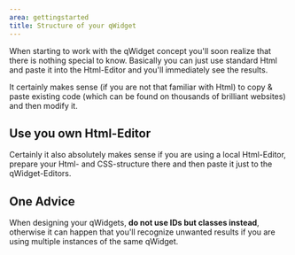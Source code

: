 ```yaml
---
area: gettingstarted
title: Structure of your qWidget
---
```


When starting to work with the qWidget concept you'll soon realize that there is nothing special to know.
Basically you can just use standard Html and paste it into the Html-Editor and you'll immediately see the results.

It certainly makes sense (if you are not that familiar with Html) to copy & paste 
existing code (which can be found on thousands of brilliant websites) and then modify it.

## Use you own Html-Editor
Certainly it also absolutely makes sense if you are using a local Html-Editor, prepare your Html- and CSS-structure there and then paste it just to the qWidget-Editors.

## One Advice
When designing your qWidgets, **do not use IDs but classes instead**, otherwise it can happen that you'll recognize unwanted results if you are using multiple instances of the same qWidget.

